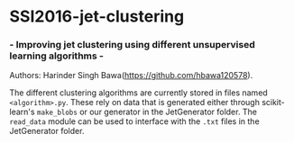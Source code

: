 # SSI2016-jet-clustering
### - Improving jet clustering using different unsupervised learning algorithms - 
Authors: Harinder Singh Bawa(https://github.com/hbawa120578). 


The different clustering algorithms are currently stored in files named `<algorithm>.py`. 
These rely on data that is generated either through scikit-learn's `make_blobs` or our generator in the JetGenerator folder. The `read_data` module can be used to interface with the `.txt` files in the JetGenerator folder.
